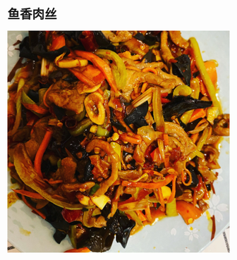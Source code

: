 # 鱼香肉丝

![&#x9C7C;&#x9999;&#x8089;&#x4E1D;](.gitbook/assets/689ff9ec-69c7-482a-bfb3-6b57ff5e67b9.jpg)

